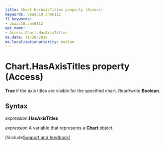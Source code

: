 ```yaml
---
title: Chart.HasAxisTitles property (Access)
keywords: vbaac10.chm6112
f1_keywords:
- vbaac10.chm6112
api_name:
- Access.Chart.HasAxisTitles
ms.date: 11/28/2018
ms.localizationpriority: medium
---
```



# Chart.HasAxisTitles property (Access)

**True** if the axis titles are visible for the specified chart. Read/write **Boolean**.


## Syntax

_expression_.**HasAxisTitles**

_expression_ A variable that represents a **[Chart](Access.Chart.md)** object.

[!include[Support and feedback](~/includes/feedback-boilerplate.md)]